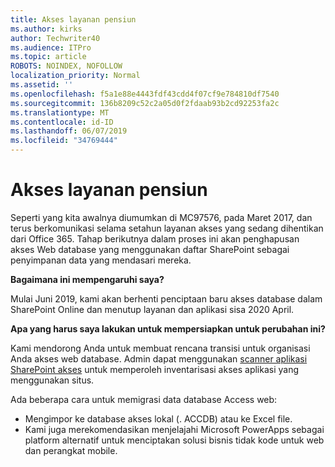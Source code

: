 ```yaml
---
title: Akses layanan pensiun
ms.author: kirks
author: Techwriter40
ms.audience: ITPro
ms.topic: article
ROBOTS: NOINDEX, NOFOLLOW
localization_priority: Normal
ms.assetid: ''
ms.openlocfilehash: f5a1e88e4443fdf43cdd4f07cf9e784810df7540
ms.sourcegitcommit: 136b8209c52c2a05d0f2fdaab93b2cd92253fa2c
ms.translationtype: MT
ms.contentlocale: id-ID
ms.lasthandoff: 06/07/2019
ms.locfileid: "34769444"
---
```

# <a name="access-services-retirement"></a>Akses layanan pensiun

Seperti yang kita awalnya diumumkan di MC97576, pada Maret 2017, dan terus berkomunikasi selama setahun layanan akses yang sedang dihentikan dari Office 365. Tahap berikutnya dalam proses ini akan penghapusan akses Web database yang menggunakan daftar SharePoint sebagai penyimpanan data yang mendasari mereka.

**Bagaimana ini mempengaruhi saya?**

Mulai Juni 2019, kami akan berhenti penciptaan baru akses database dalam SharePoint Online dan menutup layanan dan aplikasi sisa 2020 April.

**Apa yang harus saya lakukan untuk mempersiapkan untuk perubahan ini?**

Kami mendorong Anda untuk membuat rencana transisi untuk organisasi Anda akses web database. Admin dapat menggunakan [scanner aplikasi SharePoint akses](https://github.com/SharePoint/PnP-Tools/tree/master/Solutions/SharePoint.AccessApp.Scanner) untuk memperoleh inventarisasi akses aplikasi yang menggunakan situs. 

Ada beberapa cara untuk memigrasi data database Access web:

- Mengimpor ke database akses lokal (. ACCDB) atau ke Excel file.
- Kami juga merekomendasikan menjelajahi Microsoft PowerApps sebagai platform alternatif untuk menciptakan solusi bisnis tidak kode untuk web dan perangkat mobile.